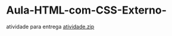 # Aula-HTML-com-CSS-Externo-
atividade para entrega
[atividade.zip](https://github.com/Marcos-Floriano/Aula-HTML-com-CSS-Externo-/files/10951929/atividade.zip)
